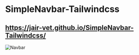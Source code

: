 # SimpleNavbar-Tailwindcss

## https://jair-vet.github.io/SimpleNavbar-Tailwindcss/

![Navbar ](https://user-images.githubusercontent.com/63264620/214655638-4bff9b7e-1343-4f0d-8115-b2e19c97b32d.png)
